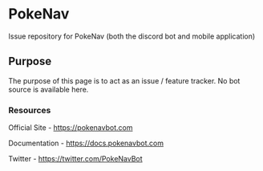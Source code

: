 # PokeNav
Issue repository for PokeNav (both the discord bot and mobile application)

## Purpose

The purpose of this page is to act as an issue / feature tracker. No bot source is available here.

### Resources


Official Site - https://pokenavbot.com

Documentation - https://docs.pokenavbot.com

Twitter - https://twitter.com/PokeNavBot
